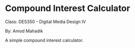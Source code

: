 # Compound Interest Calculator

Class: DES350 - Digital Media Design IV

By: Amod Mahadik

A simple compound interest calculator.
